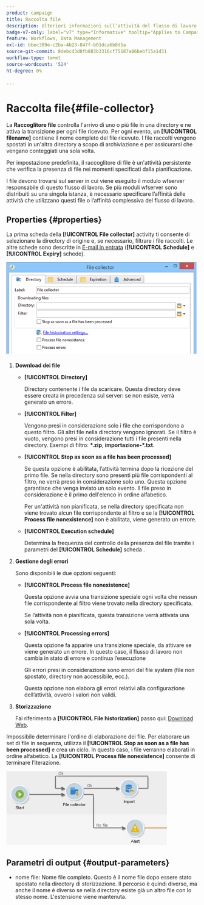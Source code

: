 ```yaml
---
product: campaign
title: Raccolta file
description: Ulteriori informazioni sull’attività del flusso di lavoro di raccolta file
badge-v7-only: label="v7" type="Informative" tooltip="Applies to Campaign Classic v7 only"
feature: Workflows, Data Management
exl-id: bbec389e-c2ba-4b23-847f-b01dca6b8d5a
source-git-commit: 8debcd3d8fb883b3316cf75187a86bebf15a1d31
workflow-type: tm+mt
source-wordcount: '524'
ht-degree: 0%

---
```


# Raccolta file{#file-collector}



La **Raccoglitore file** controlla l&#39;arrivo di uno o più file in una directory e ne attiva la transizione per ogni file ricevuto. Per ogni evento, un **[!UICONTROL filename]** contiene il nome completo del file ricevuto. I file raccolti vengono spostati in un&#39;altra directory a scopo di archiviazione e per assicurarsi che vengano conteggiati una sola volta.

Per impostazione predefinita, il raccoglitore di file è un&#39;attività persistente che verifica la presenza di file nei momenti specificati dalla pianificazione.

I file devono trovarsi sul server in cui viene eseguito il modulo wfserver responsabile di questo flusso di lavoro. Se più moduli wfserver sono distribuiti su una singola istanza, è necessario specificare l’affinità delle attività che utilizzano questi file o l’affinità complessiva del flusso di lavoro.

## Properties {#properties}

La prima scheda della **[!UICONTROL File collector]** activity ti consente di selezionare la directory di origine e, se necessario, filtrare i file raccolti. Le altre schede sono descritte in [E-mail in entrata](inbound-emails.md) (**[!UICONTROL Schedule]** e **[!UICONTROL Expiry]** schede).

![](assets/file_collect_edit.png)

1. **Download dei file**

   * **[!UICONTROL Directory]**

      Directory contenente i file da scaricare. Questa directory deve essere creata in precedenza sul server: se non esiste, verrà generato un errore.

   * **[!UICONTROL Filter]**

      Vengono presi in considerazione solo i file che corrispondono a questo filtro. Gli altri file nella directory vengono ignorati. Se il filtro è vuoto, vengono presi in considerazione tutti i file presenti nella directory. Esempi di filtro: **&#42;.zip**, **importazione-&#42;.txt**.

   * **[!UICONTROL Stop as soon as a file has been processed]**

      Se questa opzione è abilitata, l’attività termina dopo la ricezione del primo file. Se nella directory sono presenti più file corrispondenti al filtro, ne verrà preso in considerazione solo uno. Questa opzione garantisce che venga inviato un solo evento. Il file preso in considerazione è il primo dell&#39;elenco in ordine alfabetico.

      Per un&#39;attività non pianificata, se nella directory specificata non viene trovato alcun file corrispondente al filtro e se la **[!UICONTROL Process file nonexistence]** non è abilitata, viene generato un errore.

   * **[!UICONTROL Execution schedule]**

      Determina la frequenza del controllo della presenza del file tramite i parametri del **[!UICONTROL Schedule]** scheda .

1. **Gestione degli errori**

   Sono disponibili le due opzioni seguenti:

   * **[!UICONTROL Process file nonexistence]**

      Questa opzione avvia una transizione speciale ogni volta che nessun file corrispondente al filtro viene trovato nella directory specificata.

      Se l’attività non è pianificata, questa transizione verrà attivata una sola volta.

   * **[!UICONTROL Processing errors]**

      Questa opzione fa apparire una transizione speciale, da attivare se viene generato un errore. In questo caso, il flusso di lavoro non cambia in stato di errore e continua l’esecuzione

      Gli errori presi in considerazione sono errori del file system (file non spostato, directory non accessibile, ecc.).

      Questa opzione non elabora gli errori relativi alla configurazione dell’attività, ovvero i valori non validi.

1. **Storizzazione**

   Fai riferimento a **[!UICONTROL File historization]** passo qui: [Download Web](web-download.md).

Impossibile determinare l&#39;ordine di elaborazione dei file. Per elaborare un set di file in sequenza, utilizza il **[!UICONTROL Stop as soon as a file has been processed]** e crea un ciclo. In questo caso, i file verranno elaborati in ordine alfabetico. La **[!UICONTROL Process file nonexistence]** consente di terminare l’iterazione.

![](assets/file_collect_loop.png)

## Parametri di output {#output-parameters}

* nome file: Nome file completo. Questo è il nome file dopo essere stato spostato nella directory di storizzazione. Il percorso è quindi diverso, ma anche il nome è diverso se nella directory esiste già un altro file con lo stesso nome. L&#39;estensione viene mantenuta.
